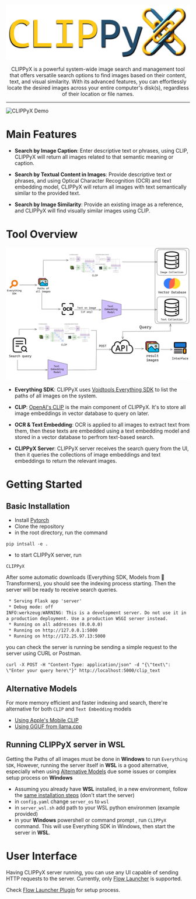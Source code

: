 <div align = "center" >
<img src="assets/logo_text.png" height="150">


CLIPPyX is a powerful system-wide image search and management tool that offers versatile search options to find images based on their content, text, and visual similarity. With its advanced features, you can effortlessly locate the desired images across your entire computer's disk(s), regardless of their location or file names.

----------------------------------------

</div>

![CLIPPyX Demo](assets/fastgif.gif)

# Main Features
- **Search by Image Caption**: Enter descriptive text or phrases, using CLIP, CLIPPyX will return all images related to that semantic meaning or caption.

- **Search by Textual Content in Images**: Provide descriptive text or phrases, and using Optical Character Recognition (OCR) and text embedding model, CLIPPyX will return all images with text semantically similar to the provided text.

- **Search by Image Similarity**: Provide an existing image as a reference, and CLIPPyX will find visually similar images using CLIP.

# Tool Overview

![CLIPPyX Overview](assets/CLIPPyX_diag.png)

- **Everything SDK**:
CLIPPyX uses [Voidtools Everything SDK](https://www.voidtools.com/support/everything/sdk/) to list the paths of all images on the system.

- **CLIP**:
[OpenAI's CLIP](https://openai.com/index/clip/) is the main component of CLIPPyX. It's to store all image embeddings in vector database to query on later.

- **OCR & Text Embedding**:
OCR is applied to all images to extract text from them, then these texts are embedded using a text embedding model and stored in a vector database to perfrom text-based search.

- **CLIPPyX Server**:
CLIPPyX server receives the search query from the UI, then it queries the collections of image embeddings and text embeddings to return the relevant images.

# Getting Started
## Basic Installation
- Install [Pytorch](https://pytorch.org/)
- Clone the repository
- in the root directory, run the command

```
pip intsall -e .
```
- to start CLIPPyX server, run 
```
CLIPPyX
```

After some automatic downloads (Everything SDK, Models from 🤗 Transformers), you should see the indexing process starting. Then the server will be ready to receive search queries.

```
 * Serving Flask app 'server'
 * Debug mode: off
INFO:werkzeug:WARNING: This is a development server. Do not use it in a production deployment. Use a production WSGI server instead.
 * Running on all addresses (0.0.0.0)
 * Running on http://127.0.0.1:5000
 * Running on http://172.25.97.13:5000
 ```

you can check the server is running be sending a simple request to the server using CURL or Postman.

```
curl -X POST -H "Content-Type: application/json" -d "{\"text\": \"Enter your query here\"}" http://localhost:5000/clip_text
```
## Alternative Models
For more memory efficient and faster indexing and search, there're alternative for both `CLIP` and `Text Embedding` models

- [Using Apple's Mobile CLIP](https://github.com/0ssamaak0/CLIPPyX/tree/main/CLIP)
- [Using GGUF from llama.cpp](https://github.com/0ssamaak0/CLIPPyX/tree/main/text_embeddings)

## Running CLIPPyX server in WSL
Getting the Paths of all images must be done in **Windows** to run `Everything SDK`, However, running the server itself in **WSL** is a good alternative, especially when using [Alternative Models](#alternative-models) due some issues or complex setup process on **Windows**

- Assuming you already have **WSL** installed, in a new environment, follow the [same installation steps](#basic-installation) (don't start the server)
- in `config.yaml` change `server_os` to `wsl`
- in `server_wsl.sh` add path to your WSL python environmen (example provided)
- in your **Windows** powershell or command prompt , run `CLIPPyX` command. This will use Everything SDK in Windows, then start the server in **WSL**.

# User Interface
Having CLIPPyX server running, you can use any UI capable of sending HTTP requests to the server. Currently, only [Flow Launcher](https://github.com/Flow-Launcher/Flow.Launcher) is supported.

Check [Flow Launcher Plugin](https://github.com/0ssamaak0/CLIPPyX/tree/main/UI/Flow%20Launcher) for setup process.
